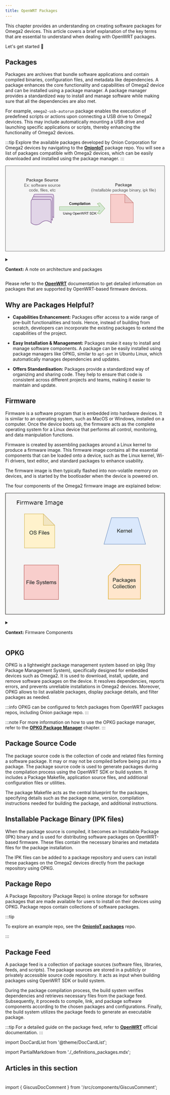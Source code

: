 ```yaml
---
title: OpenWRT Packages
---
```


This chapter provides an understanding on creating software packages for Omega2 devices.
This article covers a brief explanation of the key terms that are essential to understand when dealing with OpenWRT packages.

Let's get started 🚀

## Packages

Packages are archives that bundle software applications and contain compiled binaries, configuration files, and metadata like dependencies. A package enhances the core functionality and capabilities of Omega2 device and can be installed using a package manager. A package manager provides a standardized way to install and manage software while making sure that all the dependencies are also met. 

For example, `omega2-usb-autorun` package enables the execution of predefined scripts or actions upon connecting a USB drive to Omega2 devices. This may include automatically mounting a USB drive and launching specific applications or scripts, thereby enhancing the functionality of Omega2 devices.

:::tip 
Explore the available packages developed by Onion Corporation for Omega2 devices by navigating to the [**OnionIoT**](http://repo.onioniot.com/omega2/packages/openwrt-22.03.5/onion/) package repo. You will see a list of packages compatible with Omega2 devices, which can be easily downloaded and installed using the package manager.
:::

![packages-diagram](./assets/packages-diagram.png)

<!-- refer .xml file to edit this diagram in draw.io

packages/assets/packages-diagram.xml
 -->

<details>
<summary>

**Context:** A note on architecture and packages

</summary>

Omega2 device is based on the `mipsel_24kc` architecture, and it exclusively supports packages created for this architecture. Following are the components of the `mipsel_24kc.ipk` package architecture:

- **mipsel:** Refers to processor architecture. It stands for 'Microprocessor without Interlocked Pipeline Stages, Little Endian.' The Omega2 features a Little Endian MIPS Processor

- **24kc:** Refers to the CPU type. In this case, it is a **32-bit RISC** (Reduced Instruction Set Computing) core within the MIPS architecture, used for high-performance applications 

- **.ipk Format:** Represents an IPK (Itsy Package) file, a packaging format for software distribution. It is designed for Linux-based systems, especially in embedded devices.

</details>

Please refer to the [**OpenWRT**](https://openwrt.org/packages/start) documentation to get detailed information on packages that are supported by OpenWRT-based firmware devices.

## Why are Packages Helpful?

 - **Capabilities Enhancement:** Packages offer access to a wide range of pre-built functionalities and tools. Hence, instead of building from scratch, developers can incorporate the existing packages to extend the capabilities of the project.

 - **Easy Installation & Management:** Packages make it easy to install and manage software components. A package can be easily installed using package managers like OPKG, similar to `apt-get` in Ubuntu Linux, which automatically manages dependencies and updates.

 - **Offers Standardisation:** Packages provide a standardized way of organizing and sharing code. They help to ensure that code is consistent across different projects and teams, making it easier to maintain and update.

## Firmware

Firmware is a software program that is embedded into hardware devices. It is similar to an operating system, such as MacOS or Windows, installed on a computer. Once the device boots up, the firmware acts as the complete operating system for a Linux device that performs all control, monitoring, and data manipulation functions.

Firmware is created by assembling packages around a Linux kernel to produce a firmware image. This firmware image contains all the essential components that can be loaded onto a device, such as the Linux kernel, Wi-Fi drivers, text editor, and standard packages to enhance usability.

The firmware image is then typically flashed into non-volatile memory on devices, and is started by the bootloader when the device is powered on.

The four components of the Omega2 firmware image are explained below:

![firmware-image-diagram](./assets/firmware-image-diagram.png)

<!-- refer .xml file to edit this diagram in draw.io

packages/assets/firmware-image-diagram.xml
 -->

<details>
<summary>

**Context:** Firmware Components

</summary>

 - **OS Files:**
    OS files are part of the software that runs on a computer. They help manage and organize all the computer's resources and act as a bridge between the software and the actual hardware.

 - **Kernel:**
    The kernel is a main part of the firmware that acts as a link between user programs and hardware devices. It mainly manages the communication between software applications and hardware like the CPU, disks, and memory.
    
    The Device Tree is a hierarchical data structure that describes the hardware configuration of a system during the Linux boot process. The kernel uses the Device Tree to discover the hardware topology at runtime, allowing it to support a wide range of hardware without hard-coding specific details into the kernel. 

 - **File Systems:**
    A file system organizes and manages data on a storage device and defines how files are named, stored, and retrieved from a storage device.

 - **Packages Collection:** 
    Packages collection refers to the packages included in the firmware image. When the firmware image is installed on a device, these packages are also installed on the device, which extends the functionality of the firmware and application software.

</details>

## OPKG

OPKG is a lightweight package management system based on ipkg (Itsy Package Management System), specifically designed for embedded devices such as Omega2. It is used to download, install, update, and remove software packages on the device. It resolves dependencies, reports errors, and prevents unreliable installations in Omega2 devices. Moreover, OPKG allows to list available packages, display package details, and filter packages as needed.

:::info
OPKG can be configured to fetch packages from OpenWRT packages repos, including Onion package repo.
:::

:::note
For more information on how to use the OPKG package manager, refer to the [**OPKG Package Manager**](https://documentation.onioniot.com/packages/opkg-package-manager/) chapter.
:::

## Package Source Code

The package source code is the collection of code and related files forming a software package. It may or may not be compiled before being put into a package. The package source code is used to generate packages during the compilation process using the OpenWRT SDK or build system. It includes a Package Makefile, application source files, and additional configuration files or utilities.

The package Makefile acts as the central blueprint for the packages, specifying details such as the package name, version, compilation instructions needed for building the package, and additional instructions.

<!-- :::tip 
For a detailed guide on Package Source Code, refer to [**Package Source Code**](chapter link will be added in another iteration) chapter.
::: -->

## Installable Package Binary (IPK files)

When the package source is compiled, it becomes an Installable Package (IPK) binary and is used for distributing software packages on OpenWRT-based firmware. These files contain the necessary binaries and metadata files for the package installation.

The IPK files can be added to a package repository and users can install these packages on the Omega2 devices directly from the package repository using OPKG.

## Package Repo

A Package Repository (Package Repo) is online storage for software packages that are made available for users to install on their devices using OPKG. Package repos contain collections of software packages.

:::tip

To explore an example repo, see the [**OnionIoT packages**](http://repo.onioniot.com/omega2/packages/openwrt-22.03.5/onion/) repo.

:::

## Package Feed 

A package feed is a collection of package sources (software files, libraries, feeds, and scripts). The package sources are stored in a publicly or privately accessible source code repository. It acts as input when building packages using OpenWRT SDK or build system. 

During the package compilation process, the build system verifies dependencies and retrieves necessary files from the package feed. Subsequently, it proceeds to compile, link, and package software components according to the chosen packages and configurations. Finally, the build system utilizes the package feeds to generate an executable package.

:::tip
For a detailed guide on the package feed, refer to [**OpenWRT**](https://openwrt.org/docs/guide-developer/feeds#feed_configuration) official documentation.
:::

<!-- chapters card -->

import DocCardList from '@theme/DocCardList';

<!-- This section of the documentation deals with OpenWRT Packages. -->

<!-- importing content from definition markdown file (reference: https://docusaurus.io/docs/markdown-features/react#importing-markdown) -->

import PartialMarkdown from './_definitions_packages.mdx';

<PartialMarkdown/>

## Articles in this section

<DocCardList />

<!-- comment section -->
#
import { GiscusDocComment } from '/src/components/GiscusComment';

<GiscusDocComment /> 


